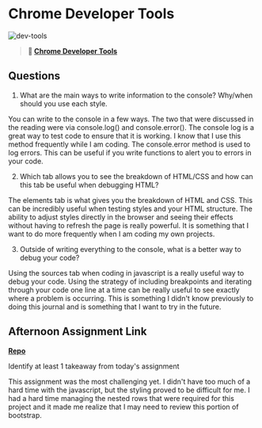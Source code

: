 # Chrome Developer Tools

![dev-tools](https://bcw.blob.core.windows.net/public/img/lesson-images/4571780153354770)

> **📖 [Chrome Developer Tools](https://codeworksacademy.com/fs-student-guide/resources/wk2/03-Chrome-Dev-Tools)**

## Questions

1. What are the main ways to write information to the console? Why/when should you use each style.

You can write to the console in a few ways. The two that were discussed in the reading were via console.log() and console.error(). The console log is a great way to test code to ensure that it is working. I know that I use this method frequently while I am coding. The console.error method is used to log errors. This can be useful if you write functions to alert you to errors in your code.

2. Which tab allows you to see the breakdown of HTML/CSS and how can this tab be useful when debugging HTML?

The elements tab is what gives you the breakdown of HTML and CSS. This can be incredibly useful when testing styles and your HTML structure. The ability to adjust styles directly in the browser and seeing their effects without having to refresh the page is really powerful. It is something that I want to do more frequently when I am coding my own projects. 

3. Outside of writing everything to the console, what is a better way to debug your code?

Using the sources tab when coding in javascript is a really useful way to debug your code. Using the strategy of including breakpoints and iterating through your code one line at a time can be really useful to see exactly where a problem is occurring. This is something I didn't know previously to doing this journal and is something that I want to try in the future. 

## Afternoon Assignment Link

**[Repo](https://github.com/CALEBELLIOTT/ice-cream-shop-w2d3)**

Identify at least 1 takeaway from today's assignment

This assignment was the most challenging yet. I didn't have too much of a hard time with the javascript, but the styling proved to be difficult for me. I had a hard time managing the nested rows that were required for this project and it made me realize that I may need to review this portion of bootstrap.